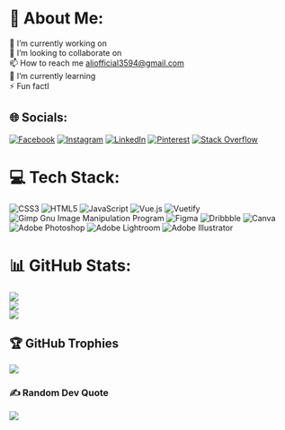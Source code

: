 # 💫 About Me:
🔭 I’m currently working on<br>👯 I’m looking to collaborate on<br>
📫 How to reach me aliofficial3594@gmail.com<br>🌱 I’m currently learning<br>⚡ Fun factI


## 🌐 Socials:
[![Facebook](https://img.shields.io/badge/Facebook-%231877F2.svg?logo=Facebook&logoColor=white)](https://facebook.com/AMJ.2147) [![Instagram](https://img.shields.io/badge/Instagram-%23E4405F.svg?logo=Instagram&logoColor=white)](https://instagram.com/_dark___assasin_) [![LinkedIn](https://img.shields.io/badge/LinkedIn-%230077B5.svg?logo=linkedin&logoColor=white)](https://linkedin.com/in/ajith-m-james-484168191) [![Pinterest](https://img.shields.io/badge/Pinterest-%23E60023.svg?logo=Pinterest&logoColor=white)](https://pinterest.com/ajithmjames) [![Stack Overflow](https://img.shields.io/badge/-Stackoverflow-FE7A16?logo=stack-overflow&logoColor=white)](https://stackoverflow.com/users/16114350) 

# 💻 Tech Stack:
![CSS3](https://img.shields.io/badge/css3-%231572B6.svg?style=for-the-badge&logo=css3&logoColor=white) ![HTML5](https://img.shields.io/badge/html5-%23E34F26.svg?style=for-the-badge&logo=html5&logoColor=white) ![JavaScript](https://img.shields.io/badge/javascript-%23323330.svg?style=for-the-badge&logo=javascript&logoColor=%23F7DF1E) ![Vue.js](https://img.shields.io/badge/vuejs-%2335495e.svg?style=for-the-badge&logo=vuedotjs&logoColor=%234FC08D) ![Vuetify](https://img.shields.io/badge/Vuetify-1867C0?style=for-the-badge&logo=vuetify&logoColor=AEDDFF) ![Gimp Gnu Image Manipulation Program](https://img.shields.io/badge/Gimp-657D8B?style=for-the-badge&logo=gimp&logoColor=FFFFFF) 	![Figma](https://img.shields.io/badge/figma-%23F24E1E.svg?style=for-the-badge&logo=figma&logoColor=white) ![Dribbble](https://img.shields.io/badge/Dribbble-EA4C89?style=for-the-badge&logo=dribbble&logoColor=white) ![Canva](https://img.shields.io/badge/Canva-%2300C4CC.svg?style=for-the-badge&logo=Canva&logoColor=white) ![Adobe Photoshop](https://img.shields.io/badge/adobephotoshop-%2331A8FF.svg?style=for-the-badge&logo=adobephotoshop&logoColor=white) ![Adobe Lightroom](https://img.shields.io/badge/Adobe%20Lightroom-31A8FF.svg?style=for-the-badge&logo=Adobe%20Lightroom&logoColor=white) ![Adobe Illustrator](https://img.shields.io/badge/adobeillustrator-%23FF9A00.svg?style=for-the-badge&logo=adobeillustrator&logoColor=white)
# 📊 GitHub Stats:
![](https://github-readme-stats.vercel.app/api?username=ajithmjames&theme=radical&hide_border=true&include_all_commits=false&count_private=false)<br/>
![](https://github-readme-streak-stats.herokuapp.com/?user=ajithmjames&theme=radical&hide_border=true)<br/>
![](https://github-readme-stats.vercel.app/api/top-langs/?username=ajithmjames&theme=radical&hide_border=true&include_all_commits=false&count_private=false&layout=compact)

## 🏆 GitHub Trophies
![](https://github-profile-trophy.vercel.app/?username=ajithmjames&theme=radical&no-frame=true&no-bg=false&margin-w=4)

### ✍️ Random Dev Quote
![](https://quotes-github-readme.vercel.app/api?type=horizontal&theme=tokyonight)

<!-- Proudly created with GPRM ( https://gprm.itsvg.in ) -->
